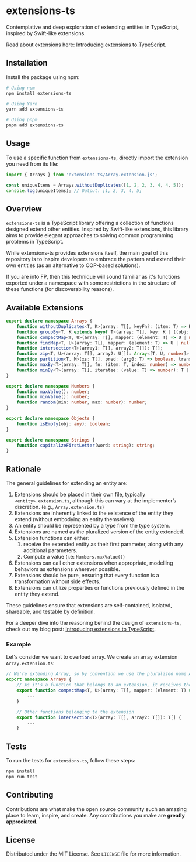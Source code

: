 # extensions-ts
Contemplative and deep exploration of extending entities in TypeScript, inspired by Swift-like extensions.

Read about extensions here: [Introducing extensions to TypeScript](https://depa-thoughts.vercel.app/extensions-typescript/).

## Installation
Install the package using npm:
```bash
# Using npm
npm install extensions-ts

# Using Yarn
yarn add extensions-ts

# Using pnpm
pnpm add extensions-ts
```

## Usage

To use a specific function from `extensions-ts`, directly import the extension you need from its file:

```ts
import { Arrays } from 'extensions-ts/Array.extension.js';

const uniqueItems = Arrays.withoutDuplicates([1, 2, 2, 3, 4, 4, 5]);
console.log(uniqueItems); // Output: [1, 2, 3, 4, 5]
```

## Overview
`extensions-ts` is a TypeScript library offering a collection of functions designed extend other entities. Inspired by Swift-like extensions, this library aims to provide elegant approaches to solving common programming problems in TypeScript.

While extensions-ts provides extensions itself, the main goal of this repository is to inspire developers to embrace the pattern and extend their own entities (as an alternative to OOP-based solutions).

If you are into FP, then this technique will sound familiar as it's functions exported under a
namespace with some restrictions in the structure of these functions (for discoverability reasons).

## Available Extensions
```ts
export declare namespace Arrays {
    function withoutDuplicates<T, K>(array: T[], keyFn?: (item: T) => K): T[];
    function groupBy<T, K extends keyof T>(array: T[], key: K | ((obj: T) => string)): Record<string, T[]>;
    function compactMap<T, U>(array: T[], mapper: (element: T) => U | null): U[];
    function findMap<T, U>(array: T[], mapper: (element: T) => U | null): U | null;
    function intersection<T>(array1: T[], array2: T[]): T[];
    function zip<T, U>(array: T[], array2: U[]): Array<[T, U, number]>;
    function partition<T, M>(xs: T[], pred: (arg0: T) => boolean, transformer: (arg0: T) => M): [M[], M[]];
    function maxBy<T>(array: T[], fn: (item: T, index: number) => number): T | undefined;
    function minBy<T>(array: T[], iteratee: (value: T) => number): T | undefined;
}

export declare namespace Numbers {
    function maxValue(): number;
    function minValue(): number;
    function random(min: number, max: number): number;
}

export declare namespace Objects {
    function isEmpty(obj: any): boolean;
}

export declare namespace Strings {
    function capitalizeFirstLetter(word: string): string;
}
```

## Rationale
The general guidelines for extending an entity are:
1. Extensions should be placed in their own file, typically `<entity>.extension.ts`, although this can vary at the implementer’s discretion. (e.g., `Array.extension.ts`)
2. Extensions are inherently linked to the existence of the entity they extend (without embodying an entity themselves).
3. An entity should be represented by a type from the type system.
4. Extensions are named as the pluralized version of the entity extended.
5. Extension functions can either:
   1. receive the extended entity as their first parameter, along with any additional parameters.
   2. Compute a value (i.e: `Numbers.maxValue()`)
6. Extensions can call other extensions when appropriate, modelling behaviors as extensions wherever possible.
7. Extensions should be pure, ensuring that every function is a transformation without side effects.
8.  Extensions can utilize properties or functions previously defined in the entity they extend.

These guidelines ensure that extensions are self-contained, isolated, shareable, and testable by definition.

For a deeper dive into the reasoning behind the design of `extensions-ts`, check out my blog post: [Introducing extensions to TypeScript](https://depa-thoughts.vercel.app/extensions-typescript/).

### Example
Let's consider we want to overload array. We create an array extension `Array.extension.ts`:
```ts
// We're extending Array, so by convention we use the pluralized name Arrays
export namespace Arrays {
    // As it's a function that belongs to an extension, it receives the entity as it's first parameter
    export function compactMap<T, U>(array: T[], mapper: (element: T) => U | null): U[] {
        ...
    }

    // Other functions belonging to the extension
    export function intersection<T>(array: T[], array2: T[]): T[] {
        ...
    }

```

## Tests

To run the tests for `extensions-ts`, follow these steps:

```bash
npm install
npm run test
```

## Contributing

Contributions are what make the open source community such an amazing place to learn, inspire, and create. Any contributions you make are **greatly appreciated**.

## License

Distributed under the MIT License. See `LICENSE` file for more information.

